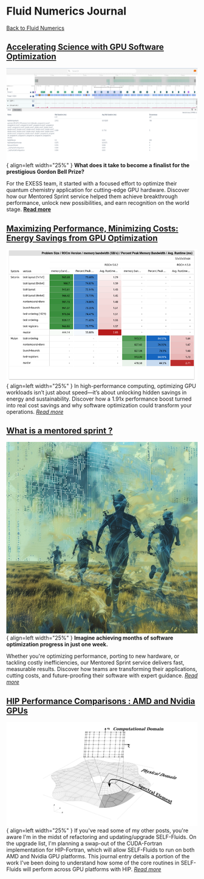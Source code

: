 # Fluid Numerics Journal

[Back to Fluid Numerics](https://www.fluidnumerics.com)


## [Accelerating Science with GPU Software Optimization](accelerating-science-with-optimization/README.md)
![Perfetto trace profile example](exess-mentored-sprint-report/images/image1.png){ align=left width="25%" } 
**What does it take to become a finalist for the prestigious Gordon Bell Prize?** 

For the EXESS team, it started with a focused effort to optimize their quantum chemistry application for cutting-edge GPU hardware. Discover how our Mentored Sprint service helped them achieve breakthrough performance, unlock new possibilities, and earn recognition on the world stage. [**Read more**](accelerating-science-with-optimization/README.md)

## [Maximizing Performance, Minimizing Costs: Energy Savings from GPU Optimization](saving-energy-on-quantum-chromodynamics-simulations/README.md)
![Final performance tables](emprism-mentored-sprint-report/img/image40.png){ align=left width="25%" } 
In high-performance computing, optimizing GPU workloads isn’t just about speed—it’s about unlocking hidden savings in energy and sustainability. Discover how a 1.91x performance boost turned into real cost savings and why software optimization could transform your operations. [*Read more*](saving-energy-on-quantum-chromodynamics-simulations/README.md)

## [What is a mentored sprint ?](what-is-a-mentored-sprint/README.md)
![Mentored sprint thumbnail](what-is-a-mentored-sprint/thumbnail.png){ align=left width="25%" } 
**Imagine achieving months of software optimization progress in just one week.** 

Whether you're optimizing performance, porting to new hardware, or tackling costly inefficiencies, our Mentored Sprint service delivers fast, measurable results. Discover how teams are transforming their applications, cutting costs, and future-proofing their software with expert guidance. [*Read more*](what-is-a-mentored-sprint/README.md)


## [HIP Performance Comparisons : AMD and Nvidia GPUs](hip-performance-comparisons-amd-and-nvidia-gpus/README.md)
![Spectral Element Mesh](hip-performance-comparisons-amd-and-nvidia-gpus/spectral-element-mesh.png){ align=left width="25%" } 
If you've read some of my other posts, you're aware I'm in the midst of refactoring and updating/upgrade SELF-Fluids. On the upgrade list, I'm planning a swap-out of the CUDA-Fortran implementation for HIP-Fortran, which will allow SELF-Fluids to run on both AMD and Nvidia GPU platforms. This journal entry details a portion of the work I've been doing to understand how some of the core routines in SELF-Fluids will perform across GPU platforms with HIP. [*Read more*](hip-performance-comparisons-amd-and-nvidia-gpus/README.md)
